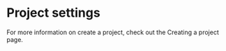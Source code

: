 # Project settings

For more information on create a project, check out the Creating a project page.  

